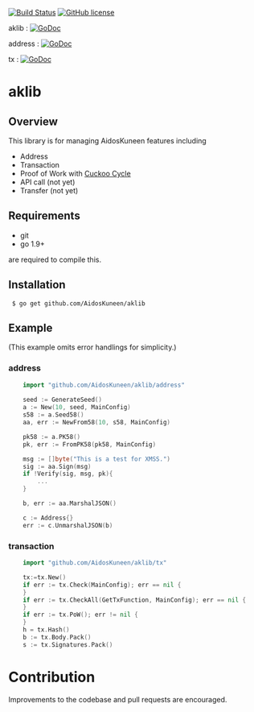[![Build Status](https://travis-ci.org/AidosKuneen/aklib.svg?branch=master)](https://travis-ci.org/AidosKuneen/aklib)
[![GitHub license](https://img.shields.io/badge/license-MIT-blue.svg)](https://raw.githubusercontent.com/AidosKuneen/aklib/LICENSE)

aklib : [![GoDoc](https://godoc.org/github.com/AidosKuneen/aklib?status.svg)](https://godoc.org/github.com/AidosKuneen/aklib)

address : [![GoDoc](https://godoc.org/github.com/AidosKuneen/aklib/address?status.svg)](https://godoc.org/github.com/AidosKuneen/aklib/address)


tx : [![GoDoc](https://godoc.org/github.com/AidosKuneen/aklib/tx?status.svg)](https://godoc.org/github.com/AidosKuneen/aklib/tx)

# aklib 

## Overview

This  library is for managing AidosKuneen features including

* Address
* Transaction  
* Proof of Work with [Cuckoo Cycle](https://github.com/AidosKuneen/cuckoo)
* API call (not yet)
* Transfer (not yet)

## Requirements

* git
* go 1.9+

are required to compile this.

## Installation

     $ go get github.com/AidosKuneen/aklib


## Example
(This example omits error handlings for simplicity.)

### address

```go
	import "github.com/AidosKuneen/aklib/address"
	
	seed := GenerateSeed()
	a := New(10, seed, MainConfig)
	s58 := a.Seed58()
	aa, err := NewFrom58(10, s58, MainConfig)

	pk58 := a.PK58()
	pk, err := FromPK58(pk58, MainConfig)

	msg := []byte("This is a test for XMSS.")
	sig := aa.Sign(msg)	
	if !Verify(sig, msg, pk){
		...
	}

	b, err := aa.MarshalJSON()

	c := Address{}
	err := c.UnmarshalJSON(b)
```
### transaction
```go
	import "github.com/AidosKuneen/aklib/tx"

	tx:=tx.New()
	if err := tx.Check(MainConfig); err == nil {
	}
	if err := tx.CheckAll(GetTxFunction, MainConfig); err == nil {
	}
	if err := tx.PoW(); err != nil {
	}
	h = tx.Hash()
	b := tx.Body.Pack()
	s := tx.Signatures.Pack()
```


# Contribution
Improvements to the codebase and pull requests are encouraged.


